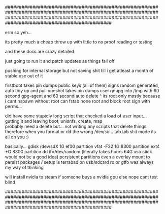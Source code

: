 ###############################################################################################################################################################################################################

erm so yeh...

its pretty much a cheap throw up with little to no proof reading or testing

and these docs are crazy detailed 

just going to run it and patch updates as things fall off

pushing for internal storage but not saving shit till i get atleast a month of stable use out of it

firstboot takes pin dumps public keys (all of them) signs random generated, auto tidy up and pull
oneshot takes pin dumps user gnupg into /tmp with 60 second gpg-agent and 63 second auto delete
^ its root only mostly because i cant nspawn without root can fstab none root and block root sign with perms...

did have some stupidly long script that checked a load of user input...
gutting it and leaving boot, unionfs, create, map  
probably need a delete but... not writing any scripts that delete things therefore when you format or dd the wrong /dev/sd... tab tab shit mode its all on you :)

basically...
gdisk /dev/sdX 
1G ef00 partition vfat -F32
1G 8300 partition ext4
+G 8300 partition dd if=/dev/random (literally takes hours 64G usb stick would not be a good idea)
persistent partitions even a overlay mount to persist packages / setup is terrabad on usb/sdcard ro or gtfo was always my way of thinking

will install nvidia to steam if someone buys a nvidia gpu else nope cant test blind

###############################################################################################################################################################################################################
